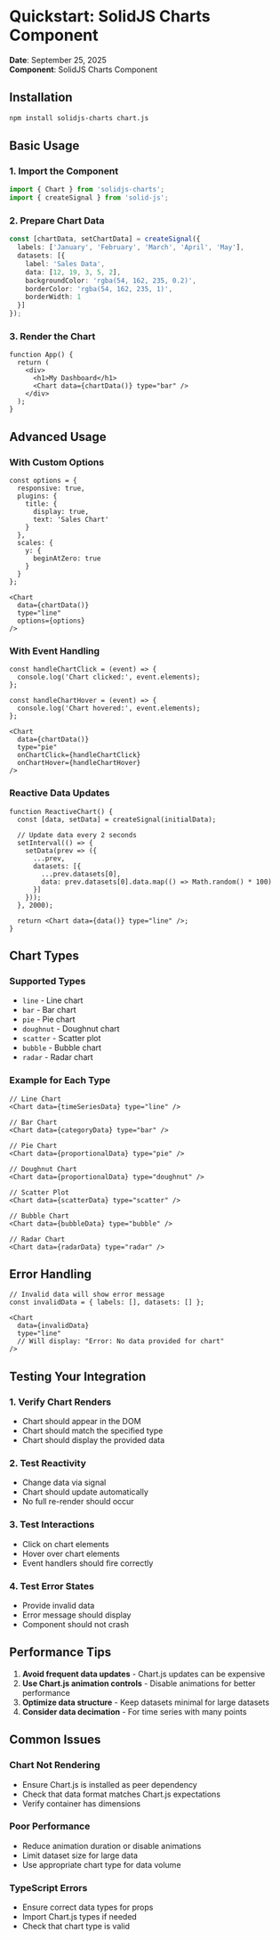 # Quickstart: SolidJS Charts Component

**Date**: September 25, 2025  
**Component**: SolidJS Charts Component

## Installation

```bash
npm install solidjs-charts chart.js
```

## Basic Usage

### 1. Import the Component

```typescript
import { Chart } from 'solidjs-charts';
import { createSignal } from 'solid-js';
```

### 2. Prepare Chart Data

```typescript
const [chartData, setChartData] = createSignal({
  labels: ['January', 'February', 'March', 'April', 'May'],
  datasets: [{
    label: 'Sales Data',
    data: [12, 19, 3, 5, 2],
    backgroundColor: 'rgba(54, 162, 235, 0.2)',
    borderColor: 'rgba(54, 162, 235, 1)',
    borderWidth: 1
  }]
});
```

### 3. Render the Chart

```tsx
function App() {
  return (
    <div>
      <h1>My Dashboard</h1>
      <Chart data={chartData()} type="bar" />
    </div>
  );
}
```

## Advanced Usage

### With Custom Options

```tsx
const options = {
  responsive: true,
  plugins: {
    title: {
      display: true,
      text: 'Sales Chart'
    }
  },
  scales: {
    y: {
      beginAtZero: true
    }
  }
};

<Chart 
  data={chartData()} 
  type="line" 
  options={options}
/>
```

### With Event Handling

```tsx
const handleChartClick = (event) => {
  console.log('Chart clicked:', event.elements);
};

const handleChartHover = (event) => {
  console.log('Chart hovered:', event.elements);  
};

<Chart 
  data={chartData()} 
  type="pie"
  onChartClick={handleChartClick}
  onChartHover={handleChartHover}  
/>
```

### Reactive Data Updates

```tsx
function ReactiveChart() {
  const [data, setData] = createSignal(initialData);
  
  // Update data every 2 seconds
  setInterval(() => {
    setData(prev => ({
      ...prev,
      datasets: [{
        ...prev.datasets[0],
        data: prev.datasets[0].data.map(() => Math.random() * 100)
      }]
    }));
  }, 2000);
  
  return <Chart data={data()} type="line" />;
}
```

## Chart Types

### Supported Types
- `line` - Line chart
- `bar` - Bar chart  
- `pie` - Pie chart
- `doughnut` - Doughnut chart
- `scatter` - Scatter plot
- `bubble` - Bubble chart
- `radar` - Radar chart

### Example for Each Type

```tsx
// Line Chart
<Chart data={timeSeriesData} type="line" />

// Bar Chart  
<Chart data={categoryData} type="bar" />

// Pie Chart
<Chart data={proportionalData} type="pie" />

// Doughnut Chart
<Chart data={proportionalData} type="doughnut" />

// Scatter Plot
<Chart data={scatterData} type="scatter" />

// Bubble Chart
<Chart data={bubbleData} type="bubble" />

// Radar Chart  
<Chart data={radarData} type="radar" />
```

## Error Handling

```tsx
// Invalid data will show error message
const invalidData = { labels: [], datasets: [] };

<Chart 
  data={invalidData} 
  type="line" 
  // Will display: "Error: No data provided for chart"
/>
```

## Testing Your Integration

### 1. Verify Chart Renders
- Chart should appear in the DOM
- Chart should match the specified type
- Chart should display the provided data

### 2. Test Reactivity
- Change data via signal
- Chart should update automatically
- No full re-render should occur

### 3. Test Interactions
- Click on chart elements
- Hover over chart elements  
- Event handlers should fire correctly

### 4. Test Error States
- Provide invalid data
- Error message should display
- Component should not crash

## Performance Tips

1. **Avoid frequent data updates** - Chart.js updates can be expensive
2. **Use Chart.js animation controls** - Disable animations for better performance
3. **Optimize data structure** - Keep datasets minimal for large datasets
4. **Consider data decimation** - For time series with many points

## Common Issues

### Chart Not Rendering
- Ensure Chart.js is installed as peer dependency
- Check that data format matches Chart.js expectations
- Verify container has dimensions

### Poor Performance  
- Reduce animation duration or disable animations
- Limit dataset size for large data
- Use appropriate chart type for data volume

### TypeScript Errors
- Ensure correct data types for props
- Import Chart.js types if needed
- Check that chart type is valid